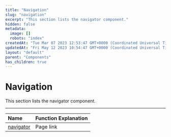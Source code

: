 ```yaml
---
title: "Navigation"
slug: "navigation"
excerpt: "This section lists the navigator component."
hidden: false
metadata: 
  image: []
  robots: "index"
createdAt: "Tue Mar 07 2023 12:53:47 GMT+0000 (Coordinated Universal Time)"
updatedAt: "Fri May 12 2023 10:54:47 GMT+0000 (Coordinated Universal Time)"
layout: "default"
parent: "Components"
has_children: true
---
```

# Navigation 
This section lists the navigator component.

***

| Name                       | Function Explanation |
| :------------------------- | :------------------- |
| [navigator](doc:navigator) | Page link            |
